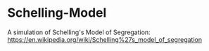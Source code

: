 # Schelling-Model
A simulation of Schelling's Model of Segregation: https://en.wikipedia.org/wiki/Schelling%27s_model_of_segregation
